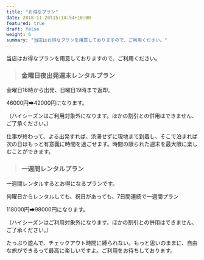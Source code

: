 ```yaml
---
title: "お得なプラン"
date: 2018-11-28T15:14:54+10:00
featured: true
draft: false
weight: 6
summary: "当店はお得なプランを用意しておりますので、ご利用ください。"
---
```


当店はお得なプランを用意しておりますので、ご利用ください。


> ### 金曜日夜出発週末レンタルプラン

金曜日16時から出発、日曜日19時まで返却。

46000円➡42000円になります。

（ハイシーズンはご利用対象外になります。ほかの割引との併用はできません、ご了承ください。）

仕事が終わって、よる出発すれば、渋滞せずに現地まで到着し、そこで泊まれば次の日はもっと有意義に時間を過ごせます。時間の限られた週末を最大限に楽しむことができます。


> ### 一週間レンタルプラン

一週間レンタルするとお得になるプランです。

何曜日からレンタルしても、祝日があっても、7日間連続で一週間プラン

118000円➡98000円になります。

（ハイシーズンはご利用対象外になります。ほかの割引との併用はできません、ご了承ください。）

たっぷり遊んで、チェックアウト時間に縛られない。もっと思いのままに、自由な旅ができるって最高に楽しいですよ。ご利用をお待ちしております。
